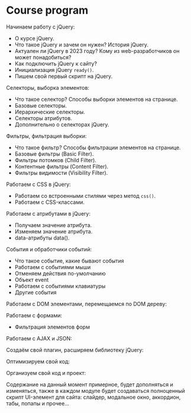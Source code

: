 # Course program
Начинаем работу с jQuery:
- О курсе jQuery.
- Что такое jQuery и зачем он нужен? История jQuery.
- Актуален ли jQuery в 2023 году? Кому из web-разработчиков он может понадобиться?
- Как подключить jQuery к сайту?
- Инициализация jQuery `ready()`.
- Пишем свой первый скрипт на jQuery. 

Селекторы, выборка элементов:
- Что такое селектор? Способы выборки элементов на странице.
- Базовые селекторы.
- Иерархические селекторы.
- Селекторы атрибутов.
- Дополнительно о селекторах jQuery.

Фильтры, фильтрация выборки:
- Что такое фильтр? Способы фильтрации элементов на странице.
- Базовые фильтры (Basic Filter).
- Фильтры потомков (Child Filter).
- Контентные фильтры (Content Filter).
- Фильтры видимости (Visibility Filter).

Работаем с CSS в jQuery:
- Работаем со встроенными стилями через метод `css()`.
- Работаем с CSS-классами.

Работаем с атрибутами в jQuery:
- Получаем значение атрибута.
- Изменяем значение атрибута.
- data-атрибуты data().

События и обработчики событий:
- Что такое событие, какие бывают события
- Работаем с событиями мыши
- Отменяем действия по-умолчанию
- Объект event
- Работаем с событиями клавиатуры
- Другие события

Работаем с DOM элементами, перемещаемся по DOM дереву:

Работаем с формами:
- Фильтрация элементов форм

Работаем с AJAX и JSON:

Создаём свой плагин, расширяем библиотеку jQuery:

Оптимизируем свой код:

Организуем свой код и проект:

Содержание на данный момент примерное, будет дополняться и изменяться, также в каждом модуле будет создаваться полноценный скрипт UI-элемент для сайта: слайдер, модальное окно, аккордион, табы, попапы и прочее...
